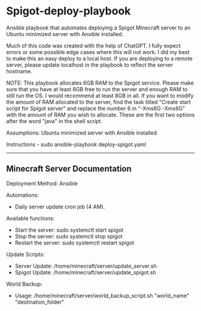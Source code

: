 # Spigot-deploy-playbook
Ansible playbook that automates deploying a Spigot Minecraft server to an Ubuntu minimized server with Ansible installed.

Much of this code was created with the help of ChatGPT.  I fully expect errors or some possible edge cases where this will not work.  I did my best to make this an easy deploy to a local host.  If you are deploying to a remote server, please update localhost in the playbook to reflect the server hostname.

NOTE: This playbook allocates 6GB RAM to the Spigot service.  Please make sure that you have at least 6GB free to run the server and enough RAM to still run the OS.  I would recommend at least 8GB in all.  If you want to modify the amount of RAM allocated to the server, find the task titled "Create start script for Spigot server" and replace the number 6 in "-Xms6G -Xmx6G" with the amount of RAM you wish to allocate.  These are the first two options after the word "java" in the shell script.

Assumptions: Ubuntu minimized server with Ansible installed

Instructions - sudo ansible-playbook deploy-spigot.yaml

----------------------------
Minecraft Server Documentation
----------------------------

Deployment Method: Ansible

Automations:
- Daily server update cron job (4 AM).

Available functions:
- Start the server: sudo systemctl start spigot
- Stop the server: sudo systemctl stop spigot
- Restart the server: sudo systemctl restart spigot

Update Scripts:
- Server Update: /home/minecraft/server/update_server.sh
- Spigot Update: /home/minecraft/server/update_spigot.sh

World Backup:
- Usage: /home/minecraft/server/world_backup_script.sh "world_name" "destination_folder"

